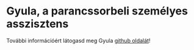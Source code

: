 # Gyula, a parancssorbeli személyes asszisztens

További információért látogasd meg Gyula [github oldalát](https://github.com/ShrekhavingabadDay/gyula)!
